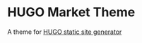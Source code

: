 # HUGO Market Theme
A theme for [HUGO static site generator](http://gohugo.io/overview/introduction/)



